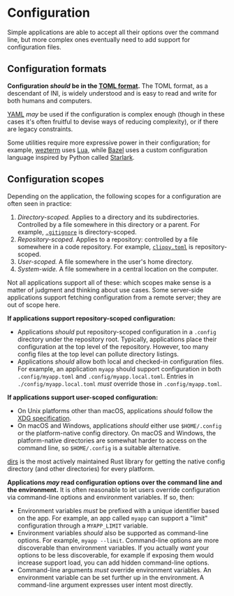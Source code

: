 # Configuration

Simple applications are able to accept all their options over the command line, but more complex ones eventually need to add support for configuration files.

## Configuration formats

**Configuration *should* be in the [TOML format](https://toml.io/en/).** The TOML format, as a descendant of INI, is widely understood and is easy to read and write for both humans and computers.

[YAML](https://yaml.org/) *may* be used if the configuration is complex enough (though in these cases it's often fruitful to devise ways of reducing complexity), or if there are legacy constraints.

Some utilities require more expressive power in their configuration; for example, [wezterm](https://wezfurlong.org/wezterm/) uses [Lua](https://wezfurlong.org/wezterm/config/files.html), while [Bazel](https://bazel.build/) uses a custom configuration language inspired by Python called [Starlark](https://docs.bazel.build/versions/main/skylark/language.html).

## Configuration scopes

Depending on the application, the following scopes for a configuration are often seen in practice:

1. *Directory-scoped.* Applies to a directory and its subdirectories. Controlled by a file somewhere in this directory or a parent. For example, [`.gitignore`](https://git-scm.com/docs/gitignore) is directory-scoped.
2. *Repository-scoped.* Applies to a repository: controlled by a file somewhere in a code repository. For example, [`clippy.toml`](https://github.com/rust-lang/rust-clippy#configuration) is repository-scoped.
3. *User-scoped.* A file somewhere in the user's home directory.
4. *System-wide.* A file somewhere in a central location on the computer.

Not all applications support all of these: which scopes make sense is a matter of judgment and thinking about use cases. Some server-side applications support fetching configuration from a remote server; they are out of scope here.

**If applications support repository-scoped configuration:**

* Applications *should* put repository-scoped configuration in a `.config` directory under the repository root. Typically, applications place their configuration at the top level of the repository. However, too many config files at the top level can pollute directory listings.
* Applications *should* allow both local and checked-in configuration files. For example, an application `myapp` should support configuration in both `.config/myapp.toml` and `.config/myapp.local.toml`. Entries in `./config/myapp.local.toml` *must* override those in `.config/myapp.toml`.

**If applications support user-scoped configuration:**

* On Unix platforms other than macOS, applications *should* follow the [XDG specification](https://specifications.freedesktop.org/basedir-spec/basedir-spec-latest.html).
* On macOS and Windows, applications *should* either use `$HOME/.config` or the platform-native config directory. On macOS and Windows, the platform-native directories are somewhat harder to access on the command line, so `$HOME/.config` is a suitable alternative.

[dirs](https://crates.io/crates/dirs) is the most actively maintained Rust library for getting the native config directory (and other directories) for every platform.

**Applications *may* read configuration options over the command line and the environment.** It is often reasonable to let users override configuration via command-line options and environment variables. If so, then:

* Environment variables *must* be prefixed with a unique identifier based on the app. For example, an app called `myapp` can support a "limit" configuration through a `MYAPP_LIMIT` variable.
* Environment variables *should* also be supported as command-line options. For example, `myapp --limit`. Command-line options are more discoverable than environment variables. If you actually *want* your options to be less discoverable, for example if exposing them would increase support load, you can add hidden command-line options.
* Command-line arguments *must* override environment variables. An environment variable can be set further up in the environment. A command-line argument expresses user intent most directly.
